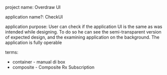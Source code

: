 project name: Overdraw UI

application name?: CheckUI

application purpose: User can check if the application UI is the same as was intended while designing. To do so
he can see the semi-transparent version of expected design, and the examining application on the background. The
application is fully operable

terms:
 - container - manual di box
 - composite - Composite Rx Subscription